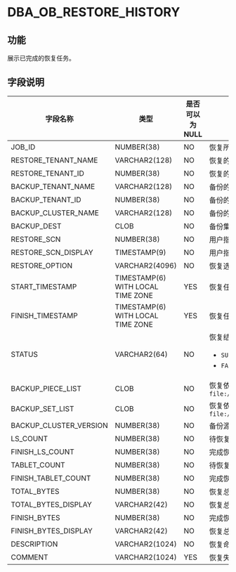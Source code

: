 # DBA_OB_RESTORE_HISTORY

## 功能

展示已完成的恢复任务。

## 字段说明

| 字段名称 | 类型 | 是否可以为 NULL | 描述 |
| --- | --- | --- | --- |
| JOB_ID | NUMBER(38) | NO | 恢复所属的 job_id, 对应一次恢复任务 |
| RESTORE_TENANT_NAME | VARCHAR2(128) | NO | 恢复的租户名 |
| RESTORE_TENANT_ID | NUMBER(38) | NO | 恢复的租户 ID |
| BACKUP_TENANT_NAME | VARCHAR2(128) | NO | 备份的源租户名 |
| BACKUP_TENANT_ID | NUMBER(38) | NO | 备份的源租户 ID |
| BACKUP_CLUSTER_NAME | VARCHAR2(128) | NO | 备份的源集群名 |
| BACKUP_DEST | CLOB | NO | 备份集路径，指用户输入的数据备份路径与日志归档路径 |
| RESTORE_SCN | NUMBER(38) | NO | 用户指定的恢复位点 |
| RESTORE_SCN_DISPLAY | TIMESTAMP(9) | NO | 用户指定的恢复位点的时间戳表示 |
| RESTORE_OPTION      | VARCHAR2(4096) | NO   | 恢复选项，发起恢复时，用户指定的 `restore_option` |
| START_TIMESTAMP        | TIMESTAMP(6) WITH LOCAL TIME ZONE | YES  | 恢复任务开始时间戳|
| FINISH_TIMESTAMP       | TIMESTAMP(6) WITH LOCAL TIME ZONE | YES  | 恢复任务结束时间戳 |
| STATUS                 | VARCHAR2(64) | NO | 恢复结果: <ul> <li> `SUCCESS` : 表示恢复成功 </li> <li> `FAILED` : 表示恢复失败 </li></ul>|
| BACKUP_PIECE_LIST | CLOB | NO | 恢复依赖的日志归档分片路径列表, 分片间以 `,` 分隔, 例如: `file:///data/nfs1/chongrong/backup//ob_backup_oracle_tenant/archive/2_1_2,file:///data/nfs1/chongrong/backup//ob_backup_oracle_tenant/archive/2_1_3` |
| BACKUP_SET_LIST | CLOB | NO | 恢复依赖的数据备份集路径列表, 备份集间以 `,` 分隔，例如: `file:///data/nfs1/chongrong/backup//ob_backup_oracle_tenant/data/backup_set_1_full,file:///data/nfs1/chongrong/backup//ob_backup_oracle_tenant/data/backup_set_2_inc`  |
| BACKUP_CLUSTER_VERSION | NUMBER(38)   | NO   | 备份源集群版本号 |
| LS_COUNT               | NUMBER(38)   | NO   | 待恢复的日志流总量 |
| FINISH_LS_COUNT        | NUMBER(38)   | NO   | 完成恢复的日志流数量 |
| TABLET_COUNT           | NUMBER(38)   | NO   | 待恢复的分片总量 |
| FINISH_TABLET_COUNT    | NUMBER(38)   | NO   | 完成恢复的分片数量 |
| TOTAL_BYTES          | NUMBER(38)     | NO   | 恢复总字节数 |
| TOTAL_BYTES_DISPLAY  | VARCHAR2(42)   | NO   | 恢复总字节数，以存储容量单位展示 |
| FINISH_BYTES         | NUMBER(38)     | NO   | 完成恢复字节数 |
| FINISH_BYTES_DISPLAY | VARCHAR2(42)   | NO   | 恢复总字节数，以存储容量单位展示 |
| DESCRIPTION          | VARCHAR2(1024) | NO   | 恢复命令里指定的 `DESCRIPTION` 信息 |
| COMMENT              | VARCHAR2(1024) | YES  | 恢复失败时记录失败信息 |